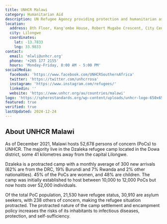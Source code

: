 ```yaml
---
title: UNHCR Malawi
category: Humanitarian Aid
description: UN Refugee Agency providing protection and humanitarian assistance in Malawi.
location:
  address: 8th Floor, Kang'ombe House, Robert Mugabe Crescent, City Centre
  city: Lilongwe
  coordinates:
    lat: -13.7833
    lng: 33.9833
contact:
  email: 'mlwli@unhcr.org'
  phone: '+265 177 2155'
  hours: 'Monday-Friday, 8:00 AM - 5:00 PM'
socialMedia:
  facebook: 'https://www.facebook.com/UNHCRSouthernAfrica'
  twitter: 'https://twitter.com/unhcrrosa'
  instagram: 'https://www.instagram.com/refugees/'
  linkedin: ''
  website: 'https://www.unhcr.org/au/countries/malawi'
logo: 'https://spherestandards.org/wp-content/uploads/unhcr-logo-650x650.png'
featured: true
verified: true
lastUpdated: 2024-12-24
---
```


## About UNHCR Malawi

As of December 2021, Malawi hosts 52,678 persons of concern (PoCs) to UNHCR. The majority live in the Dzaleka refugee camp located in the Dowa district, some 41 kilometres away from the capital Lilongwe.  

Dzaleka is a protracted camp with a monthly average of 300 new arrivals (62% are from the DRC, 19% Burundi and 7% Rwanda and 2% other nationalities). 45% of the PoCs are women, and 48% are children. The camp was initially established to host between 10,000 to 12,000 PoCs but now hosts over 52,000 individuals.

Of the total PoC population, 21,530 have refugee status, 30,910 are asylum seekers, with 238 others of concern, making the refugee situation protracted. The protracted nature of the camp settlement and encampment policy increases the risks of its inhabitants to infectious diseases, protection, and self-sufficiency.